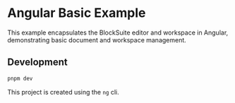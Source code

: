 # Angular Basic Example

This example encapsulates the BlockSuite editor and workspace in Angular, demonstrating basic document and workspace management.

## Development

```sh
pnpm dev
```

This project is created using the `ng` cli.
